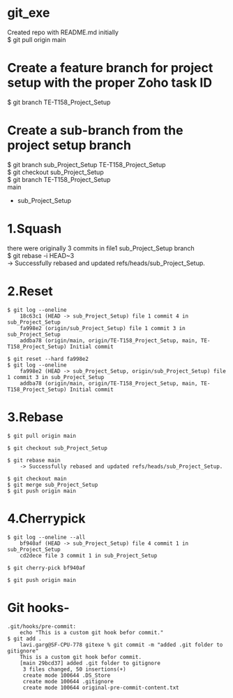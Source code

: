# git_exe
Created repo with README.md initially \
$ git pull origin main

# Create a feature branch for project setup with the proper Zoho task ID
$ git branch TE-T158_Project_Setup

# Create a sub-branch from the project setup branch
$ git branch sub_Project_Setup TE-T158_Project_Setup \
$ git checkout sub_Project_Setup \
$ git branch
    TE-T158_Project_Setup \
    main
  * sub_Project_Setup

# 1.Squash
there were originally 3 commits in file1 sub_Project_Setup branch \
$ git rebase -i HEAD~3 \
    -> Successfully rebased and updated refs/heads/sub_Project_Setup.

# 2.Reset
    $ git log --oneline 
        18c63c1 (HEAD -> sub_Project_Setup) file 1 commit 4 in sub_Project_Setup 
        fa998e2 (origin/sub_Project_Setup) file 1 commit 3 in sub_Project_Setup 
        addba78 (origin/main, origin/TE-T158_Project_Setup, main, TE-T158_Project_Setup) Initial commit 

    $ git reset --hard fa998e2 
    $ git log --oneline 
        fa998e2 (HEAD -> sub_Project_Setup, origin/sub_Project_Setup) file 1 commit 3 in sub_Project_Setup
        addba78 (origin/main, origin/TE-T158_Project_Setup, main, TE-T158_Project_Setup) Initial commit

# 3.Rebase
    $ git pull origin main

    $ git checkout sub_Project_Setup

    $ git rebase main 
        -> Successfully rebased and updated refs/heads/sub_Project_Setup.

    $ git checkout main
    $ git merge sub_Project_Setup
    $ git push origin main

# 4.Cherrypick
    $ git log --oneline --all
        bf940af (HEAD -> sub_Project_Setup) file 4 commit 1 in sub_Project_Setup
        cd2dece file 3 commit 1 in sub_Project_Setup

    $ git cherry-pick bf940af

    $ git push origin main

# Git hooks-
    .git/hooks/pre-commit:
        echo "This is a custom git hook befor commit."
    $ git add .        
        lavi.garg@SF-CPU-778 gitexe % git commit -m "added .git folder to gitignore"
        This is a custom git hook befor commit.
        [main 29bcd37] added .git folder to gitignore
         3 files changed, 50 insertions(+)
         create mode 100644 .DS_Store
         create mode 100644 .gitignore
         create mode 100644 original-pre-commit-content.txt
    
